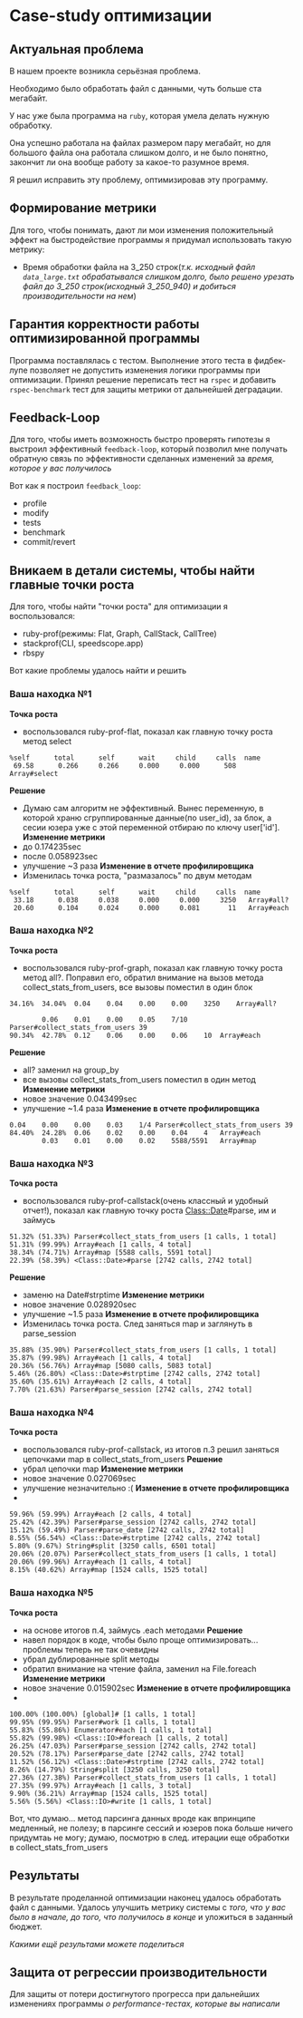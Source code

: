 # Case-study оптимизации

## Актуальная проблема
В нашем проекте возникла серьёзная проблема.

Необходимо было обработать файл с данными, чуть больше ста мегабайт.

У нас уже была программа на `ruby`, которая умела делать нужную обработку.

Она успешно работала на файлах размером пару мегабайт, но для большого файла она работала слишком долго, и не было понятно, закончит ли она вообще работу за какое-то разумное время.

Я решил исправить эту проблему, оптимизировав эту программу.

## Формирование метрики
Для того, чтобы понимать, дают ли мои изменения положительный эффект на быстродействие программы я придумал использовать такую метрику:
* Время обработки файла на 3_250 строк(*т.к. исходный файл `data_large.txt` обрабатывался слишком долго, было решено урезать файл до 3_250 строк(исходный 3_250_940) и добиться производительности на нем*)

## Гарантия корректности работы оптимизированной программы
Программа поставлялась с тестом. Выполнение этого теста в фидбек-лупе позволяет не допустить изменения логики программы при оптимизации.
Принял решение переписать тест на `rspec` и добавить `rspec-benchmark` тест для защиты метрики от дальнейшей деградации.

## Feedback-Loop
Для того, чтобы иметь возможность быстро проверять гипотезы я выстроил эффективный `feedback-loop`, который позволил мне получать обратную связь по эффективности сделанных изменений за *время, которое у вас получилось*

Вот как я построил `feedback_loop`:
* profile
* modify
* tests
* benchmark
* commit/revert


## Вникаем в детали системы, чтобы найти главные точки роста
Для того, чтобы найти "точки роста" для оптимизации я воспользовался:
* ruby-prof(режимы: Flat, Graph, CallStack, CallTree)
* stackprof(CLI, speedscope.app)
* rbspy

Вот какие проблемы удалось найти и решить

### Ваша находка №1
**Точка роста**
* воспользовался ruby-prof-flat, показал как главную точку роста метод select
```bigquery
%self      total      self      wait     child     calls  name
 69.58      0.266     0.266     0.000     0.000      508   Array#select
```
**Решение**
* Думаю сам алгоритм не эффективный. Вынес переменную, в которой храню сгруппированные данные(по user_id), за блок, а сесии юзера уже с этой переменной отбираю по ключу user['id'].
**Изменение метрики**
* до    0.174235sec
* после 0.058923sec
* улучшение ~3 раза
**Изменение в отчете профилировщика**
* Изменилась точка роста, "размазалось" по двум методам
```bigquery
%self      total      self      wait     child     calls  name
 33.18      0.038     0.038     0.000     0.000     3250   Array#all?
 20.60      0.104     0.024     0.000     0.081       11   Array#each
```

### Ваша находка №2
**Точка роста**
* воспользовался ruby-prof-graph, показал как главную точку роста метод all?. Поправил его, обратил внимание на вызов метода collect_stats_from_users, все вызовы поместил в один блок 
```bigquery
34.16%	34.04%	0.04	0.04	0.00	0.00	3250	Array#all?
```
```bigquery
	 	0.06	0.01	0.00	0.05	7/10	Parser#collect_stats_from_users	39
90.34%	42.78%	0.12	0.06	0.00	0.06	10	Array#each
```
**Решение**
* all? заменил на group_by
* все вызовы collect_stats_from_users поместил в один метод
**Изменение метрики**
* новое значение 0.043499sec
* улучшение ~1.4 раза
  **Изменение в отчете профилировщика**
```bigquery
0.04	0.00	0.00	0.03	1/4	Parser#collect_stats_from_users	39
84.40%	24.28%	0.06	0.02	0.00	0.04	4	Array#each	
 	 	0.03	0.01	0.00	0.02	5588/5591	Array#map
```
### Ваша находка №3
**Точка роста**
* воспользовался ruby-prof-callstack(очень классный и удобный отчет!), показал как главную точку роста <Class::Date>#parse, им и займусь
```bigquery
51.32% (51.33%) Parser#collect_stats_from_users [1 calls, 1 total]
51.31% (99.99%) Array#each [1 calls, 4 total]
38.34% (74.71%) Array#map [5588 calls, 5591 total]
22.39% (58.39%) <Class::Date>#parse [2742 calls, 2742 total]
```
**Решение**
* заменю на Date#strptime
**Изменение метрики**
* новое значение  0.028920sec
* улучшение ~1.5 раза
**Изменение в отчете профилировщика**
* Изменилась точка роста. След заняться map и заглянуть в parse_session
```bigquery
35.88% (35.90%) Parser#collect_stats_from_users [1 calls, 1 total]
35.87% (99.98%) Array#each [1 calls, 4 total]
20.36% (56.76%) Array#map [5080 calls, 5083 total]
5.46% (26.80%) <Class::Date>#strptime [2742 calls, 2742 total]
35.60% (35.61%) Array#each [2 calls, 4 total]
7.70% (21.63%) Parser#parse_session [2742 calls, 2742 total]
```
### Ваша находка №4
**Точка роста**
* воспользовался ruby-prof-callstack, из итогов п.3 решил заняться цепочками map в collect_stats_from_users
**Решение**
* убрал цепочки map
  **Изменение метрики**
* новое значение  0.027069sec
* улучшение незначительно :(
**Изменение в отчете профилировщика**
* 
```bigquery
59.96% (59.99%) Array#each [2 calls, 4 total]
25.42% (42.39%) Parser#parse_session [2742 calls, 2742 total]
15.12% (59.49%) Parser#parse_date [2742 calls, 2742 total]
8.55% (56.54%) <Class::Date>#strptime [2742 calls, 2742 total]
5.80% (9.67%) String#split [3250 calls, 6501 total]
20.06% (20.07%) Parser#collect_stats_from_users [1 calls, 1 total]
20.06% (99.96%) Array#each [1 calls, 4 total]
8.15% (40.62%) Array#map [1524 calls, 1525 total]
```
### Ваша находка №5
**Точка роста**
* на основе итогов п.4, займусь .each методами
  **Решение**
* навел порядок в коде, чтобы было проще оптимизировать... проблемы теперь не так очевидны
* убрал дублированные split методы
* обратил внимание на чтение файла, заменил на File.foreach
**Изменение метрики**
* новое значение  0.015902sec
  **Изменение в отчете профилировщика**
*
```bigquery
100.00% (100.00%) [global]# [1 calls, 1 total]
99.95% (99.95%) Parser#work [1 calls, 1 total]
55.83% (55.86%) Enumerator#each [1 calls, 1 total]
55.82% (99.98%) <Class::IO>#foreach [1 calls, 2 total]
26.25% (47.03%) Parser#parse_session [2742 calls, 2742 total]
20.52% (78.17%) Parser#parse_date [2742 calls, 2742 total]
11.52% (56.12%) <Class::Date>#strptime [2742 calls, 2742 total]
8.26% (14.79%) String#split [3250 calls, 3250 total]
27.36% (27.38%) Parser#collect_stats_from_users [1 calls, 1 total]
27.35% (99.97%) Array#each [1 calls, 3 total]
9.90% (36.21%) Array#map [1524 calls, 1525 total]
5.56% (5.56%) <Class::IO>#write [1 calls, 1 total]
```
Вот, что думаю...
метод парсинга данных вроде как впринципе медленный, не полезу;
в парсинге сессий и юзеров пока больше ничего придумтаь не могу;
думаю, посмотрю в след. итерации еще обработки в collect_stats_from_users


## Результаты
В результате проделанной оптимизации наконец удалось обработать файл с данными.
Удалось улучшить метрику системы с *того, что у вас было в начале, до того, что получилось в конце* и уложиться в заданный бюджет.

*Какими ещё результами можете поделиться*

## Защита от регрессии производительности
Для защиты от потери достигнутого прогресса при дальнейших изменениях программы *о performance-тестах, которые вы написали*

